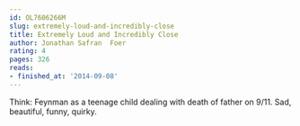 ```yaml
---
id: OL7606266M
slug: extremely-loud-and-incredibly-close
title: Extremely Loud and Incredibly Close
author: Jonathan Safran  Foer
rating: 4
pages: 326
reads:
- finished_at: '2014-09-08'
---
```

Think: Feynman as a teenage child dealing with death of father on 9/11. Sad, beautiful, funny, quirky. 

